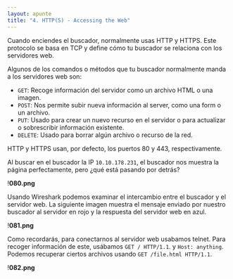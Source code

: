 ```yaml
---
layout: apunte
title: "4. HTTP(S) - Accessing the Web"
---
```


Cuando enciendes el buscador, normalmente usas HTTP y HTTPS. Este protocolo se basa en TCP y define cómo tu buscador se relaciona con los servidores web.

Algunos de los comandos o métodos que tu buscador normalmente manda a los servidores web son:

- `GET`: Recoge información del servidor como un archivo HTML o una imagen.
- `POST`: Nos permite subir nueva información al server, como una form o un archivo.
- `PUT`: Usado para crear un nuevo recurso en el servidor o para actualizar o sobrescribir información existente.
- `DELETE`: Usado para borrar algún archivo o recurso de la red.

HTTP y HTTPS usan, por defecto, los puertos 80 y 443, respectivamente.

Al buscar en el buscador la IP `10.10.178.231`, el buscador nos muestra la página perfectamente, pero ¿qué está pasando por detrás?

!**080.png**

Usando Wireshark podemos examinar el intercambio entre el buscador y el servidor web. La siguiente imagen muestra el mensaje enviado por nuestro buscador al servidor en rojo y la respuesta del servidor web en azul.

!**081.png**

Como recordarás, para conectarnos al servidor web usabamos telnet. Para recoger información de este, usábamos `GET / HTTP/1.1`. y `Host: anything`. Podemos recuperar ciertos archivos usando `GET /file.html HTTP/1.1`.

!**082.png**

